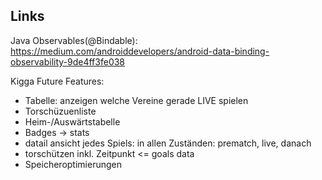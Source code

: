 ## Links


Java Observables(@Bindable):
https://medium.com/androiddevelopers/android-data-binding-observability-9de4ff3fe038

Kigga
Future Features:
* Tabelle: anzeigen welche Vereine gerade LIVE spielen
* Torschüzuenliste
* Heim-/Auswärtstabelle
* Badges -> stats
* datail ansicht jedes Spiels: in allen Zuständen: prematch, live, danach
* torschützen inkl. Zeitpunkt <= goals data
* Speicheroptimierungen